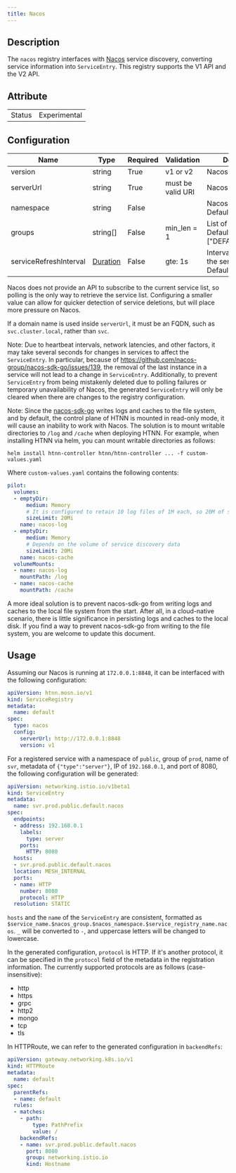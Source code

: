 ```yaml
---
title: Nacos
---
```


## Description

The `nacos` registry interfaces with [Nacos](https://nacos.io/) service discovery, converting service information into `ServiceEntry`. This registry supports the V1 API and the V2 API.

## Attribute

|        |              |
|--------|--------------|
| Status | Experimental |

## Configuration

| Name                   | Type                            | Required | Validation        | Description                                            |
| ---------------------- | ------------------------------- | -------- | ----------------- | ------------------------------------------------------ |
| version                | string                          | True     | v1 or v2          | Nacos version                                          |
| serverUrl              | string                          | True     | must be valid URI | Nacos URL                                              |
| namespace              | string                          | False    |                   | Nacos namespace. Default is "public".                  |
| groups                 | string[]                        | False    | min_len = 1       | List of Nacos groups. Default is ["DEFAULT_GROUP"].    |
| serviceRefreshInterval | [Duration](../type.md#duration) | False    | gte: 1s           | Interval for polling the service list. Default is 30s. |

Nacos does not provide an API to subscribe to the current service list, so polling is the only way to retrieve the service list. Configuring a smaller value can allow for quicker detection of service deletions, but will place more pressure on Nacos.

If a domain name is used inside `serverUrl`, it must be an FQDN, such as `svc.cluster.local`, rather than `svc`.

Note: Due to heartbeat intervals, network latencies, and other factors, it may take several seconds for changes in services to affect the `ServiceEntry`. In particular, because of https://github.com/nacos-group/nacos-sdk-go/issues/139, the removal of the last instance in a service will not lead to a change in `ServiceEntry`. Additionally, to prevent `ServiceEntry` from being mistakenly deleted due to polling failures or temporary unavailability of Nacos, the generated `ServiceEntry` will only be cleared when there are changes to the registry configuration.

Note: Since the [nacos-sdk-go](https://github.com/nacos-group/nacos-sdk-go/) writes logs and caches to the file system, and by default, the control plane of HTNN is mounted in read-only mode, it will cause an inability to work with Nacos. The solution is to mount writable directories to `/log` and `/cache` when deploying HTNN. For example, when installing HTNN via helm, you can mount writable directories as follows:

```shell
helm install htnn-controller htnn/htnn-controller ... -f custom-values.yaml
```

Where `custom-values.yaml` contains the following contents:

```yaml
pilot:
  volumes:
  - emptyDir:
      medium: Memory
      # It is configured to retain 10 log files of 1M each, so 20M of space is enough
      sizeLimit: 20Mi
    name: nacos-log
  - emptyDir:
      medium: Memory
      # Depends on the volume of service discovery data
      sizeLimit: 20Mi
    name: nacos-cache
  volumeMounts:
  - name: nacos-log
    mountPath: /log
  - name: nacos-cache
    mountPath: /cache
```

A more ideal solution is to prevent nacos-sdk-go from writing logs and caches to the local file system from the start. After all, in a cloud-native scenario, there is little significance in persisting logs and caches to the local disk. If you find a way to prevent nacos-sdk-go from writing to the file system, you are welcome to update this document.

## Usage

Assuming our Nacos is running at `172.0.0.1:8848`, it can be interfaced with the following configuration:

```yaml
apiVersion: htnn.mosn.io/v1
kind: ServiceRegistry
metadata:
  name: default
spec:
  type: nacos
  config:
    serverUrl: http://172.0.0.1:8848
    version: v1
```

For a registered service with a namespace of `public`, group of `prod`, name of `svr`, metadata of `{"type":"server"}`, IP of `192.168.0.1`, and port of 8080, the following configuration will be generated:

```yaml
apiVersion: networking.istio.io/v1beta1
kind: ServiceEntry
metadata:
  name: svr.prod.public.default.nacos
spec:
  endpoints:
  - address: 192.168.0.1
    labels:
      type: server
    ports:
      HTTP: 8080
  hosts:
  - svr.prod.public.default.nacos
  location: MESH_INTERNAL
  ports:
  - name: HTTP
    number: 8080
    protocol: HTTP
  resolution: STATIC
```

`hosts` and the `name` of the `ServiceEntry` are consistent, formatted as `$service_name.$nacos_group.$nacos_namespace.$service_registry_name.nacos`. `_` will be converted to `-`, and uppercase letters will be changed to lowercase.

In the generated configuration, `protocol` is HTTP. If it's another protocol, it can be specified in the `protocol` field of the metadata in the registration information. The currently supported protocols are as follows (case-insensitive):

- http
- https
- grpc
- http2
- mongo
- tcp
- tls

In HTTPRoute, we can refer to the generated configuration in `backendRefs`:

```yaml
apiVersion: gateway.networking.k8s.io/v1
kind: HTTPRoute
metadata:
  name: default
spec:
  parentRefs:
  - name: default
  rules:
  - matches:
    - path:
        type: PathPrefix
        value: /
    backendRefs:
    - name: svr.prod.public.default.nacos
      port: 8080
      group: networking.istio.io
      kind: Hostname
```
